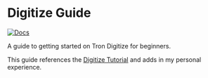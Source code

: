 # Digitize Guide

[![Docs](https://github.com/alexjbuck/digitize-guide/actions/workflows/Docs.yml/badge.svg)](https://alexjbuck.github.io/digitize-guide)

A guide to getting started on Tron Digitize for beginners.

This guide references the [Digitize Tutorial](https://confluence.il2.dso.mil/display/puckboardhelp/Common+API%3A+How+to+use+your+Scratch+Space+in+a+Digitize+Application) and adds in my personal experience.